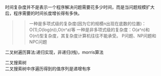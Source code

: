 时间复杂度并不是表示一个程序解决问题需要花多少时间，而是当问题规模扩大后，程序需要的时间长度增长得有多快。  
>>一种是多项式级的复杂度(因为它的规模n出现在底数的位置)：O(1),O(log(n)),O(n^a)等
>>一种是非多项式级的复杂度：O(a^n)和O(n!)型复杂度，其复杂度计算机往往不能承受。
P问题、NP问题和NPC问题  


二叉树遍历算法:递归实现，非递归(栈)，morris算法  

二叉搜索树  
二叉搜索树中序遍历得到的值序列是递增有序
